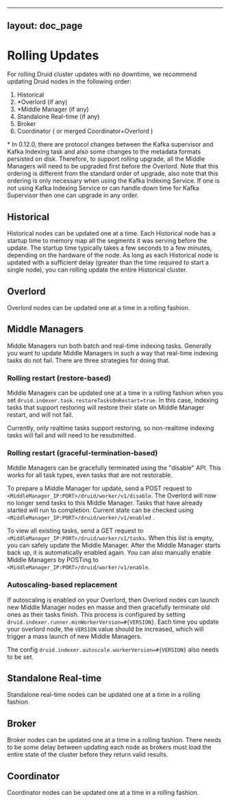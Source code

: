 <!--
  ~ Licensed to the Apache Software Foundation (ASF) under one
  ~ or more contributor license agreements.  See the NOTICE file
  ~ distributed with this work for additional information
  ~ regarding copyright ownership.  The ASF licenses this file
  ~ to you under the Apache License, Version 2.0 (the
  ~ "License"); you may not use this file except in compliance
  ~ with the License.  You may obtain a copy of the License at
  ~
  ~   http://www.apache.org/licenses/LICENSE-2.0
  ~
  ~ Unless required by applicable law or agreed to in writing,
  ~ software distributed under the License is distributed on an
  ~ "AS IS" BASIS, WITHOUT WARRANTIES OR CONDITIONS OF ANY
  ~ KIND, either express or implied.  See the License for the
  ~ specific language governing permissions and limitations
  ~ under the License.
  -->

---
layout: doc_page
---

Rolling Updates
===============

For rolling Druid cluster updates with no downtime, we recommend updating Druid nodes in the
following order:

1. Historical
2. \*Overlord (if any)
3. \*Middle Manager (if any)
4. Standalone Real-time (if any)
5. Broker
6. Coordinator ( or merged Coordinator+Overlord )

\* In 0.12.0, there are protocol changes between the Kafka supervisor and Kafka Indexing task and also some changes to the metadata formats persisted on disk. Therefore, to support rolling upgrade, all the Middle Managers will need to be upgraded first before the Overlord. Note that this ordering is different from the standard order of upgrade, also note that this ordering is only necessary when using the Kafka Indexing Service. If one is not using Kafka Indexing Service or can handle down time for Kafka Supervisor then one can upgrade in any order.

## Historical

Historical nodes can be updated one at a time. Each Historical node has a startup time to memory map
all the segments it was serving before the update. The startup time typically takes a few seconds to
a few minutes, depending on the hardware of the node. As long as each Historical node is updated
with a sufficient delay (greater than the time required to start a single node), you can rolling
update the entire Historical cluster.

## Overlord

Overlord nodes can be updated one at a time in a rolling fashion.

## Middle Managers

Middle Managers run both batch and real-time indexing tasks. Generally you want to update Middle
Managers in such a way that real-time indexing tasks do not fail. There are three strategies for
doing that.

### Rolling restart (restore-based)

Middle Managers can be updated one at a time in a rolling fashion when you set
`druid.indexer.task.restoreTasksOnRestart=true`. In this case, indexing tasks that support restoring
will restore their state on Middle Manager restart, and will not fail.

Currently, only realtime tasks support restoring, so non-realtime indexing tasks will fail and will
need to be resubmitted.

### Rolling restart (graceful-termination-based)

Middle Managers can be gracefully terminated using the "disable" API. This works for all task types,
even tasks that are not restorable.

To prepare a Middle Manager for update, send a POST request to
`<MiddleManager_IP:PORT>/druid/worker/v1/disable`. The Overlord will now no longer send tasks to
this Middle Manager. Tasks that have already started will run to completion. Current state can be checked
using `<MiddleManager_IP:PORT>/druid/worker/v1/enabled` .

To view all existing tasks, send a GET request to `<MiddleManager_IP:PORT>/druid/worker/v1/tasks`.
When this list is empty, you can safely update the Middle Manager. After the Middle Manager starts
back up, it is automatically enabled again. You can also manually enable Middle Managers by POSTing
to `<MiddleManager_IP:PORT>/druid/worker/v1/enable`.

### Autoscaling-based replacement

If autoscaling is enabled on your Overlord, then Overlord nodes can launch new Middle Manager nodes
en masse and then gracefully terminate old ones as their tasks finish. This process is configured by
setting `druid.indexer.runner.minWorkerVersion=#{VERSION}`. Each time you update your overlord node,
the `VERSION` value should be increased, which will trigger a mass launch of new Middle Managers.

The config `druid.indexer.autoscale.workerVersion=#{VERSION}` also needs to be set.

## Standalone Real-time

Standalone real-time nodes can be updated one at a time in a rolling fashion.

## Broker

Broker nodes can be updated one at a time in a rolling fashion. There needs to be some delay between
updating each node as brokers must load the entire state of the cluster before they return valid
results.

## Coordinator

Coordinator nodes can be updated one at a time in a rolling fashion.
